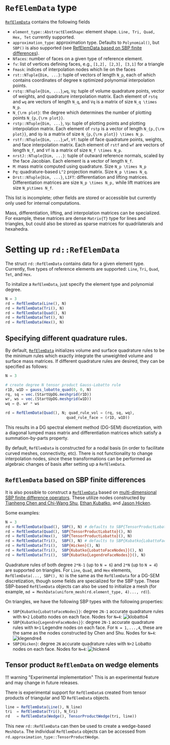 # `RefElemData` type

[`RefElemData`](@ref) contains the following fields
* `element_type::AbstractElemShape`: element shape. `Line, Tri, Quad, Hex, Tet` currently supported.
* `approximation_type`: approximation type. Defaults to `Polynomial()`, but `SBP()` is also supported (see [RefElemData based on SBP finite differences](@ref)).
* `Nfaces`: number of faces on a given type of reference element.
* `fv`: list of vertices defining faces, e.g., `[1,2], [2,3], [3,1]` for a triangle
* `Fmask`: indices of interpolation nodes which lie on the faces
* `rst::NTuple{Dim, ...}`: tuple of vectors of length `N_p`, each of which contains coordinates of degree ``N`` optimized polynomial interpolation points.
* `rstq::NTuple{Dim, ...}`,`wq`, `Vq`: tuple of volume quadrature points, vector of weights, and quadrature interpolation matrix. Each element of `rstq` and `wq` are vectors of length ``N_q``, and `Vq` is a matrix of size ``N_q \times N_p``.
* `N_{\rm plot}`: the degree which determines the number of plotting points ``N_{p,{\rm plot}}``.
* `rstp::NTuple{Dim, ...}`, `Vp`: tuple of plotting points and plotting interpolation matrix. Each element of `rstp` is a vector of length ``N_{p,{\rm plot}}``, and `Vp` is a matrix of size ``N_{p,{\rm plot}} \times N_p``.
* `rstf::NTuple{Dim, ...}`,`wf`, `Vf`: tuple of face quadrature points, weights, and face interpolation matrix. Each element of `rstf` and `wf` are vectors of length ``N_f``, and `Vf` is a matrix of size ``N_f \times N_p``.
* `nrstJ::NTuple{Dim, ...}`: tuple of outward reference normals, scaled by the face Jacobian. Each element is a vector of length ``N_f``.
* `M`: mass matrix computed using quadrature. Size ``N_p \times N_p``
* `Pq`: quadrature-based ``L^2`` projection matrix. Size ``N_p \times N_q``.
* `Drst::NTuple{Dim, ...}`, `LIFT`: differentiation and lifting matrices. Differentiation matrices are size ``N_p \times N_p,`` while lift matrices are size ``N_p\times N_f``.

This list is incomplete; other fields are stored or accessible but currently only used for internal computations.

Mass, differentiation, lifting, and interpolation matrices can be specialized. For example, these matrices are dense `Matrix{T}` type for lines and triangles, but could also be stored as sparse matrices for quadrilaterals and hexahedra.

# Setting up `rd::RefElemData`

The struct `rd::RefElemData` contains data for a given element type. Currently, five types of reference elements are supported: `Line`, `Tri`, `Quad`, `Tet`, and `Hex`.

To initalize a `RefElemData`, just specify the element type and polynomial degree.
```julia
N = 3
rd = RefElemData(Line(), N)
rd = RefElemData(Tri(), N)
rd = RefElemData(Quad(), N)
rd = RefElemData(Tet(), N)
rd = RefElemData(Hex(), N)
```

## Specifying different quadrature rules.

By default, [`RefElemData`](@ref) initializes volume and surface quadrature rules to be the minimum rules which exactly integrate the unweighted volume and surface mass matrices. If different quadrature rules are desired, they can be specified as follows: 
```julia
N = 3

# create degree N tensor product Gauss-Lobatto rule
r1D, w1D = gauss_lobatto_quad(0, 0, N)
rq, sq = vec.(StartUpDG.meshgrid(r1D))
wr, ws = vec.(StartUpDG.meshgrid(w1D))
wq = @. wr * ws

rd = RefElemData(Quad(), N; quad_rule_vol = (rq, sq, wq),  
                           quad_rule_face = (r1D, w1D))
```
This results in a DG spectral element method (DG-SEM) discretization, with a diagonal lumped mass matrix and differentiation matrices which satisfy a summation-by-parts property.

By default, `RefElemData` is constructed for a nodal basis (in order to facilitate curved meshes, connectivity, etc). There is not functionality to change interpolation nodes, since these transformations can be performed as algebraic changes of basis after setting up a `RefElemData`. 

## `RefElemData` based on SBP finite differences

It is also possible to construct a [`RefElemData`](@ref) based on [multi-dimensional SBP finite difference operators](https://doi.org/10.1137/15M1038360). These utilize nodes constructed by [Tianheng Chen and Chi-Wang Shu](https://doi.org/10.1016/j.jcp.2017.05.025), [Ethan Kubatko](https://sites.google.com/site/chilatosu/ethan-bio), and [Jason Hicken](https://doi.org/10.1007/s10915-020-01154-8).

Some examples:
```julia
N = 3
rd = RefElemData(Quad(), SBP(), N) # defaults to SBP{TensorProductLobatto}
rd = RefElemData(Quad(), SBP{TensorProductLobatto}(), N) 
rd = RefElemData(Hex(),  SBP{TensorProductLobatto}(), N) 
rd = RefElemData(Tri(),  SBP(), N) # defaults to SBP{Kubatko{LobattoFaceNodes}}
rd = RefElemData(Tri(),  SBP{Hicken}(), N) 
rd = RefElemData(Tri(),  SBP{Kubatko{LobattoFaceNodes}}(), N) 
rd = RefElemData(Tri(),  SBP{Kubatko{LegendreFaceNodes}}(), N) 
```
Quadrature rules of both degree `2*N-1` (up to `N = 6`) and `2*N` (up to `N = 4`) are supported on triangles. For `Line`, `Quad`, and `Hex` elements, `RefElemData(..., SBP(), N)` is the same as the `RefElemData` for a DG-SEM discretization, though some fields are specialized for the SBP type. These SBP-based `RefElemData` objects can also be used to initialize a mesh (for example, `md = MeshData(uniform_mesh(rd.element_type, 4)..., rd)`). 

On triangles, we have the following SBP types with the following properties:
* `SBP{Kubatko{LobattoFaceNodes}}`: degree `2N-1` accurate quadrature rules with `N+2` Lobatto nodes on each face. Nodes for `N=4`: 
![klobatto4](assets/kubatko_lobatto_N4.png)
* `SBP{Kubatko{LegendreFaceNodes}}`: degree `2N-1` accurate quadrature rules with `N+1` Legendre nodes on each face. For `N = 1,...,4`, these are the same as the nodes constructed by Chen and Shu. Nodes for `N=4`:
![klegendre4](assets/kubatko_legendre_N4.png)
* `SBP{Hicken}`: degree `2N` accurate quadrature rules with `N+2` Lobatto nodes on each face. Nodes for `N=4`:
![hicken4](assets/hicken_N4.png)

## Tensor product `RefElemData` on wedge elements

!!! warning "Experimental implementation"
    This is an experimental feature and may change in future releases.
    
There is experimental support for `RefElemData`s created from tensor products of triangular and 1D `RefElemData` objects. 
```julia
line = RefElemData(Line(), N_line)
tri  = RefElemData(Tri(), N_tri)
rd   = RefElemData(Wedge(), TensorProductWedge(tri, line))
```
This new `rd::RefElemData` can then be used to create a wedge-based `MeshData`. The individual `RefElemData` objects can be accessed from `rd.approximation_type::TensorProductWedge`. 
